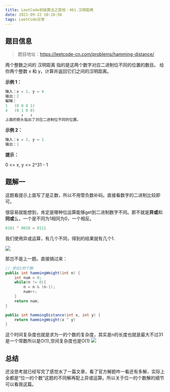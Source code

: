 ```yaml
---
title: LeetCode初级算法之其他：461.汉明距离
date: 2021-09-22 10:10:58
tags: LeetCode日常
---
```


## 题目信息

>题目地址：https://leetcode-cn.com/problems/hamming-distance/

两个整数之间的 汉明距离 指的是这两个数字对应二进制位不同的位置的数目。
给你两个整数 x 和 y，计算并返回它们之间的汉明距离。

**示例 1：**
```java
输入：x = 1, y = 4
输出：2
解释：
1   (0 0 0 1)
4   (0 1 0 0)
       ↑   ↑
上面的箭头指出了对应二进制位不同的位置。
```
**示例 2：**
```java
输入：x = 3, y = 1
输出：1
```

**提示：**

0 <= x, y <= 2^31 - 1

## 题解一
这题看提示上面写了是正数，所以不用管负数补码。直接看数字的二进制比较即可。

很容易就能想到，肯定是哪种位运算能够get到二进制数字不同。那不就是**异或**和**同或**么，一个是不同为1相同为0，一个相反。
```java
0101 ^ 0010 = 0111
```
我们使用异或运算，有几个不同，得到的结果就有几个1.


![](https://gitee-imagehost.oss-cn-beijing.aliyuncs.com/image_host/2021-9-18/1631955523093-image.png)

那岂不是上一题。直接搞过来：
```java
// 求位1的个数
public int hammingWeight(int n) {
    int num = 0;
    while(n != 0){
        n = n & (n-1);
        num++;
    }
    return num;
}
```
```java
public int hammingDistance(int x, int y) {
    return hammingWeight(x ^ y)
}
```
这个时间复杂度也就是求为一的个数的复杂度，其实是n的长度也就是最大不过31是一个常数所以是O(1),空间复杂度也是O(1)
![](https://gitee-imagehost.oss-cn-beijing.aliyuncs.com/image_host/2021-9-18/1631954769841-image.png)

## 总结
还没思考就已经写完了感觉水了一篇文章，看了官方解题咋一看还有多解，实际上全都是“位一的个数”这题的不同解再配上异或运算。所以关于位一的个数解的细节可以看我这篇。